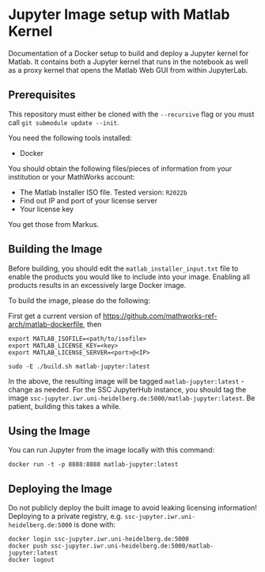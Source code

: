 # Jupyter Image setup with Matlab Kernel

Documentation of a Docker setup to build and deploy a Jupyter kernel for Matlab.
It contains both a Jupyter kernel that runs in the notebook as well as a proxy
kernel that opens the Matlab Web GUI from within JupyterLab.

## Prerequisites

This repository must either be cloned with the `--recursive` flag or you must call `git submodule update --init`.

You need the following tools installed:

* Docker

You should obtain the following files/pieces of information from your institution or your MathWorks account:

* The Matlab Installer ISO file. Tested version: `R2022b`
* Find out IP and port of your license server
* Your license key

You get those from Markus.

## Building the Image

Before building, you should edit the `matlab_installer_input.txt` file to enable the products
you would like to include into your image. Enabling all products results in an excessively large
Docker image.

To build the image, please do the following:

First get a current version of https://github.com/mathworks-ref-arch/matlab-dockerfile, then 

```
export MATLAB_ISOFILE=<path/to/isofile>
export MATLAB_LICENSE_KEY=<key>
export MATLAB_LICENSE_SERVER=<port>@<IP>

sudo -E ./build.sh matlab-jupyter:latest
```

In the above, the resulting image will be tagged `matlab-jupyter:latest` - change as needed.
For the SSC JupyterHub instance, you should tag the image `ssc-jupyter.iwr.uni-heidelberg.de:5000/matlab-jupyter:latest`.
Be patient, building this takes a while.

## Using the Image

You can run Jupyter from the image locally with this command:

```
docker run -t -p 8888:8888 matlab-jupyter:latest
```

## Deploying the Image

Do not publicly deploy the built image to avoid leaking licensing information!
Deploying to a private registry, e.g. `ssc-jupyter.iwr.uni-heidelberg.de:5000` is done with:

```
docker login ssc-jupyter.iwr.uni-heidelberg.de:5000
docker push ssc-jupyter.iwr.uni-heidelberg.de:5000/matlab-jupyter:latest
docker logout
```
